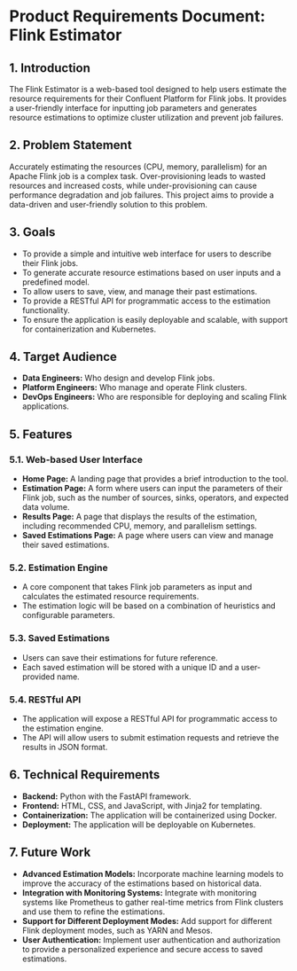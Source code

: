 # Product Requirements Document: Flink Estimator

## 1. Introduction

The Flink Estimator is a web-based tool designed to help users estimate the resource requirements for their Confluent Platform for Flink jobs. It provides a user-friendly interface for inputting job parameters and generates resource estimations to optimize cluster utilization and prevent job failures.

## 2. Problem Statement

Accurately estimating the resources (CPU, memory, parallelism) for an Apache Flink job is a complex task. Over-provisioning leads to wasted resources and increased costs, while under-provisioning can cause performance degradation and job failures. This project aims to provide a data-driven and user-friendly solution to this problem.

## 3. Goals

*   To provide a simple and intuitive web interface for users to describe their Flink jobs.
*   To generate accurate resource estimations based on user inputs and a predefined model.
*   To allow users to save, view, and manage their past estimations.
*   To provide a RESTful API for programmatic access to the estimation functionality.
*   To ensure the application is easily deployable and scalable, with support for containerization and Kubernetes.

## 4. Target Audience

*   **Data Engineers:** Who design and develop Flink jobs.
*   **Platform Engineers:** Who manage and operate Flink clusters.
*   **DevOps Engineers:** Who are responsible for deploying and scaling Flink applications.

## 5. Features

### 5.1. Web-based User Interface

*   **Home Page:** A landing page that provides a brief introduction to the tool.
*   **Estimation Page:** A form where users can input the parameters of their Flink job, such as the number of sources, sinks, operators, and expected data volume.
*   **Results Page:** A page that displays the results of the estimation, including recommended CPU, memory, and parallelism settings.
*   **Saved Estimations Page:** A page where users can view and manage their saved estimations.

### 5.2. Estimation Engine

*   A core component that takes Flink job parameters as input and calculates the estimated resource requirements.
*   The estimation logic will be based on a combination of heuristics and configurable parameters.

### 5.3. Saved Estimations

*   Users can save their estimations for future reference.
*   Each saved estimation will be stored with a unique ID and a user-provided name.

### 5.4. RESTful API

*   The application will expose a RESTful API for programmatic access to the estimation engine.
*   The API will allow users to submit estimation requests and retrieve the results in JSON format.

## 6. Technical Requirements

*   **Backend:** Python with the FastAPI framework.
*   **Frontend:** HTML, CSS, and JavaScript, with Jinja2 for templating.
*   **Containerization:** The application will be containerized using Docker.
*   **Deployment:** The application will be deployable on Kubernetes.

## 7. Future Work

*   **Advanced Estimation Models:** Incorporate machine learning models to improve the accuracy of the estimations based on historical data.
*   **Integration with Monitoring Systems:** Integrate with monitoring systems like Prometheus to gather real-time metrics from Flink clusters and use them to refine the estimations.
*   **Support for Different Deployment Modes:** Add support for different Flink deployment modes, such as YARN and Mesos.
*   **User Authentication:** Implement user authentication and authorization to provide a personalized experience and secure access to saved estimations.
